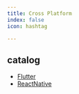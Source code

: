 ```yaml
---
title: Cross Platform
index: false
icon: hashtag

---
```


<!-- more -->

## catalog

- [Flutter](Flutter.md)
- [ReactNative](ReactNative.md)